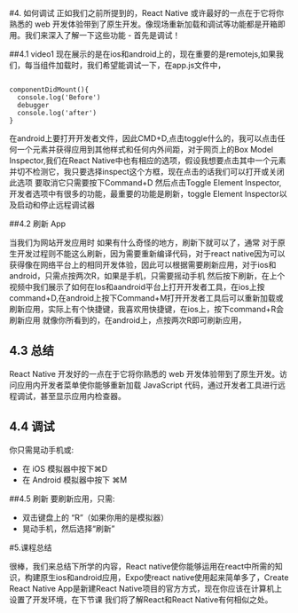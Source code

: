 #4. 如何调试
正如我们之前所提到的，React Native 或许最好的一点在于它将你熟悉的 web 开发体验带到了原生开发。像现场重新加载和调试等功能都是开箱即用。我们来深入了解一下这些功能 - 首先是调试！

##4.1 video1
现在展示的是在ios和android上的，现在重要的是remotejs,如果我们，每当组件加载时，我们希望能调试一下，在app.js文件中，

```

componentDidMount(){
  console.log('Before')
  debugger
  console.log('after')
}
```

在android上要打开开发者文件，因此CMD+D,点击toggle什么的，我可以点击任何一个元素并获得应用到其他样式和任何内外间距，对于网页上的Box Model Inspector,我们在React Native中也有相应的选项，假设我想要点击其中一个元素 并切不检测它，我只要选择inspect这个方框，现在点击的话我们可以打开或关闭此选项 要取消它只需要按下Command+D 然后点击Toggle Element Inspector,开发者选项中有很多的功能，最重要的功能是刷新，toggle Element Inspector以及启动和停止远程调试器


##4.2  刷新 App

当我们为网站开发应用时 如果有什么奇怪的地方，刷新下就可以了，通常 对于原生开发过程则不能这么刷新，因为需要重新编译代码，对于react native因为可以获得像在网络平台上的相同开发体验，因此可以根据需要刷新应用，对于ios和android，只需点按两次R，如果是手机，只需要摇动手机 然后按下刷新，在上个视频中我们展示了如何在Ios和aandroid平台上打开开发者工具，在ios上按command+D,在android上按下Command+M打开开发者工具后可以重新加载或刷新应用，实际上有个快捷键，我喜欢用快捷键，在ios上，按下command+R会刷新应用 就像你所看到的，在android上，点按两次R即可刷新应用，

## 4.3 总结
React Native 开发好的一点在于它将你熟悉的 web 开发体验带到了原生开发。访问应用内开发者菜单使你能够重新加载 JavaScript 代码，通过开发者工具进行远程调试，甚至显示应用内检查器。

## 4.4 调试
你只需晃动手机或:

* 在 iOS 模拟器中按下⌘D
* 在 Android 模拟器中按下 ⌘M

##4.5  刷新
要刷新应用，只需:

* 双击键盘上的 “R”（如果你用的是模拟器）
* 晃动手机，然后选择“刷新”

#5.课程总结

很棒，我们来总结下所学的内容，React native使你能够运用在react中所需的知识，构建原生ios和android应用，Expo使react native使用起来简单多了，Create React Native App是新建React Native项目的官方方式，现在你应该在计算机上设置了开发环境，在下节课 我们将了解React和React Native有何相似之处。